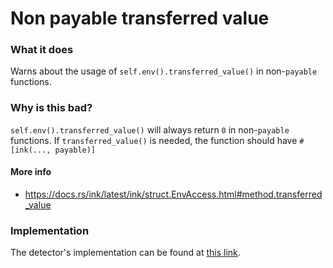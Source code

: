 # Non payable transferred value

### What it does

Warns about the usage of `self.env().transferred_value()` in non-`payable` functions.

### Why is this bad?

`self.env().transferred_value()` will always return `0` in non-`payable` functions. If `transferred_value()` is needed, the function should have `#[ink(..., payable)]` 

#### More info

- https://docs.rs/ink/latest/ink/struct.EnvAccess.html#method.transferred_value


### Implementation

The detector's implementation can be found at [this link](https://github.com/CoinFabrik/scout/tree/main/detectors/non-payable-transferred-value).
